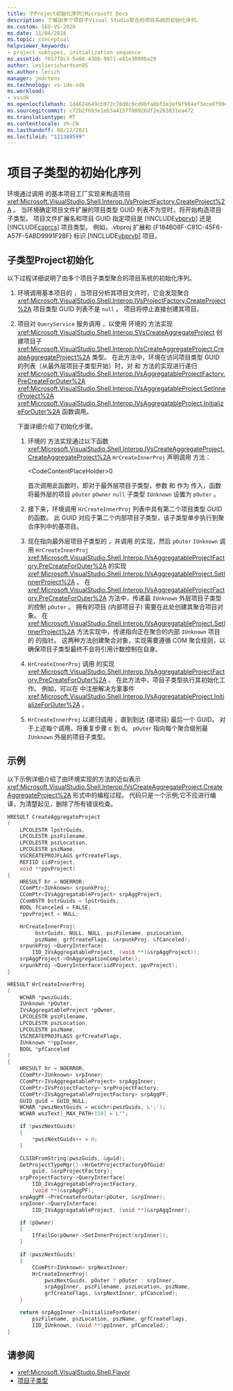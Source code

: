 ```yaml
---
title: 子Project初始化序列|Microsoft Docs
description: 了解由多个项目子Visual Studio聚合的项目系统的初始化序列。
ms.custom: SEO-VS-2020
ms.date: 11/04/2016
ms.topic: conceptual
helpviewer_keywords:
- project subtypes, initialization sequence
ms.assetid: f657f8c3-5e68-4308-9971-e81e3099ba29
author: leslierichardson95
ms.author: lerich
manager: jmartens
ms.technology: vs-ide-sdk
ms.workload:
- vssdk
ms.openlocfilehash: 1d4624649cb972c78d8c9cd9bfa8bf3a3ef9f984af3ece0f99e1ae354901467a
ms.sourcegitcommit: c72b2f603e1eb3a4157f00926df2e263831ea472
ms.translationtype: MT
ms.contentlocale: zh-CN
ms.lasthandoff: 08/12/2021
ms.locfileid: "121388599"
---
```

# <a name="initialization-sequence-of-project-subtypes"></a>项目子类型的初始化序列
环境通过调用 的基本项目工厂实现来构造项目 <xref:Microsoft.VisualStudio.Shell.Interop.IVsProjectFactory.CreateProject%2A> 。 当环境确定项目文件扩展的项目类型 GUID 列表不为空时，将开始构造项目子类型。 项目文件扩展名和项目 GUID 指定项目是 [!INCLUDE[vbprvb](../../code-quality/includes/vbprvb_md.md)] 还是 [!INCLUDE[csprcs](../../data-tools/includes/csprcs_md.md)] 项目类型。 例如，.vbproj 扩展和 {F184B08F-C81C-45F6-A57F-5ABD9991F28F} 标识 [!INCLUDE[vbprvb](../../code-quality/includes/vbprvb_md.md)] 项目。

## <a name="environments-initialization-of-project-subtypes"></a>子类型Project初始化
 以下过程详细说明了由多个项目子类型聚合的项目系统的初始化序列。

1. 环境调用基本项目的 ，当项目分析其项目文件时，它会发现聚合 <xref:Microsoft.VisualStudio.Shell.Interop.IVsProjectFactory.CreateProject%2A> 项目类型 GUID 列表不是 `null` 。 项目将停止直接创建其项目。

2. 项目对 `QueryService` 服务调用 ，以使用 环境的 方法实现 <xref:Microsoft.VisualStudio.Shell.Interop.SVsCreateAggregateProject> 创建项目子 <xref:Microsoft.VisualStudio.Shell.Interop.IVsCreateAggregateProject.CreateAggregateProject%2A> 类型。 在此方法中，环境在访问项目类型 GUID 的列表（从最外层项目子类型开始）时，对 和 方法的实现进行递归 <xref:Microsoft.VisualStudio.Shell.Interop.IVsAggregatableProjectFactory.PreCreateForOuter%2A> <xref:Microsoft.VisualStudio.Shell.Interop.IVsAggregatableProject.SetInnerProject%2A> <xref:Microsoft.VisualStudio.Shell.Interop.IVsAggregatableProject.InitializeForOuter%2A> 函数调用。

     下面详细介绍了初始化步骤。

    1. 环境的 方法实现通过以下函数 <xref:Microsoft.VisualStudio.Shell.Interop.IVsCreateAggregateProject.CreateAggregateProject%2A> `HrCreateInnerProj` 声明调用 方法：

         \<CodeContentPlaceHolder>0</CodeContentPlaceHolder>

         首次调用此函数时，即对于最外层项目子类型，参数 和 作为 传入，函数将最外层的项目 `pOuter` `pOwner` `null` 子类型 `IUnknown` 设置为 `pOuter` 。

    2. 接下来，环境调用 `HrCreateInnerProj` 列表中具有第二个项目类型 GUID 的函数。 此 GUID 对应于第二个内部项目子类型，该子类型单步执行到聚合序列中的基项目。

    3. 现在指向最外层项目子类型的 ，并调用 的实现，然后 `pOuter` `IUnknown` 调用 `HrCreateInnerProj` <xref:Microsoft.VisualStudio.Shell.Interop.IVsAggregatableProjectFactory.PreCreateForOuter%2A> 的实现 <xref:Microsoft.VisualStudio.Shell.Interop.IVsAggregatableProject.SetInnerProject%2A> 。 在 <xref:Microsoft.VisualStudio.Shell.Interop.IVsAggregatableProjectFactory.PreCreateForOuter%2A> 方法中，传递最 `IUnknown` 外层项目子类型的控制 `pOuter` 。 拥有的项目 (内部项目子) 需要在此处创建其聚合项目对象。 在 <xref:Microsoft.VisualStudio.Shell.Interop.IVsAggregatableProject.SetInnerProject%2A> 方法实现中，传递指向正在聚合的内部 `IUnknown` 项目的 的指针。 这两种方法创建聚合对象，实现需要遵循 COM 聚合规则，以确保项目子类型最终不会将引用计数控制在自身。

    4. `HrCreateInnerProj` 调用 的实现 <xref:Microsoft.VisualStudio.Shell.Interop.IVsAggregatableProjectFactory.PreCreateForOuter%2A> 。 在此方法中，项目子类型执行其初始化工作。 例如，可以在 中注册解决方案事件 <xref:Microsoft.VisualStudio.Shell.Interop.IVsAggregatableProject.InitializeForOuter%2A> 。

    5. `HrCreateInnerProj` 以递归调用 ，直到到达 (基项目) 最后一个 GUID。 对于上述每个调用，将重复步骤 c 到 d。 `pOuter` 指向每个聚合级别最 `IUnknown` 外层的项目子类型。

## <a name="example"></a>示例

以下示例详细介绍了由环境实现的方法的近似表示 <xref:Microsoft.VisualStudio.Shell.Interop.IVsCreateAggregateProject.CreateAggregateProject%2A> 形式中的编程过程。 代码只是一个示例;它不应进行编译，为清楚起见，删除了所有错误检查。

```cpp
HRESULT CreateAggregateProject
(
    LPCOLESTR lpstrGuids,
    LPCOLESTR pszFilename,
    LPCOLESTR pszLocation,
    LPCOLESTR pszName,
    VSCREATEPROJFLAGS grfCreateFlags,
    REFIID iidProject,
    void **ppvProject)
{
    HRESULT hr = NOERROR;
    CComPtr<IUnknown> srpunkProj;
    CComPtr<IVsAggregatableProject> srpAggProject;
    CComBSTR bstrGuids = lpstrGuids;
    BOOL fCanceled = FALSE;
    *ppvProject = NULL;

    HrCreateInnerProj(
         bstrGuids, NULL, NULL, pszFilename, pszLocation,
         pszName, grfCreateFlags, &srpunkProj, &fCanceled);
    srpunkProj->QueryInterface(
        IID_IVsAggregatableProject, (void **)&srpAggProject));
    srpAggProject->OnAggregationComplete();
    srpunkProj->QueryInterface(iidProject, ppvProject);
}

HRESULT HrCreateInnerProj
(
    WCHAR *pwszGuids,
    IUnknown *pOuter,
    IVsAggregatableProject *pOwner,
    LPCOLESTR pszFilename,
    LPCOLESTR pszLocation,
    LPCOLESTR pszName,
    VSCREATEPROJFLAGS grfCreateFlags,
    IUnknown **ppInner,
    BOOL *pfCanceled
)
{
    HRESULT hr = NOERROR;
    CComPtr<IUnknown> srpInner;
    CComPtr<IVsAggregatableProject> srpAggInner;
    CComPtr<IVsProjectFactory> srpProjectFactory;
    CComPtr<IVsAggregatableProjectFactory> srpAggPF;
    GUID guid = GUID_NULL;
    WCHAR *pwszNextGuids = wcschr(pwszGuids, L';');
    WCHAR wszText[_MAX_PATH+150] = L"";

    if (pwszNextGuids)
    {
        *pwszNextGuids++ = 0;
    }

    CLSIDFromString(pwszGuids, &guid);
    GetProjectTypeMgr()->HrGetProjectFactoryOfGuid(
        guid, &srpProjectFactory);
    srpProjectFactory->QueryInterface(
        IID_IVsAggregatableProjectFactory,
        (void **)&srpAggPF);
    srpAggPF->PreCreateForOuter(pOuter, &srpInner);
    srpInner->QueryInterface(
        IID_IVsAggregatableProject, (void **)&srpAggInner);

    if (pOwner)
    {
        IfFailGo(pOwner->SetInnerProject(srpInner));
    }

    if (pwszNextGuids)
    {
        CComPtr<IUnknown> srpNextInner;
        HrCreateInnerProj(
            pwszNextGuids, pOuter ? pOuter : srpInner,
            srpAggInner, pszFilename, pszLocation, pszName,
            grfCreateFlags, &srpNextInner, pfCanceled);
    }

    return srpAggInner->InitializeForOuter(
        pszFilename, pszLocation, pszName, grfCreateFlags,
        IID_IUnknown, (void **)ppInner, pfCanceled);
}
```

## <a name="see-also"></a>请参阅

- <xref:Microsoft.VisualStudio.Shell.Flavor>
- [项目子类型](../../extensibility/internals/project-subtypes.md)
